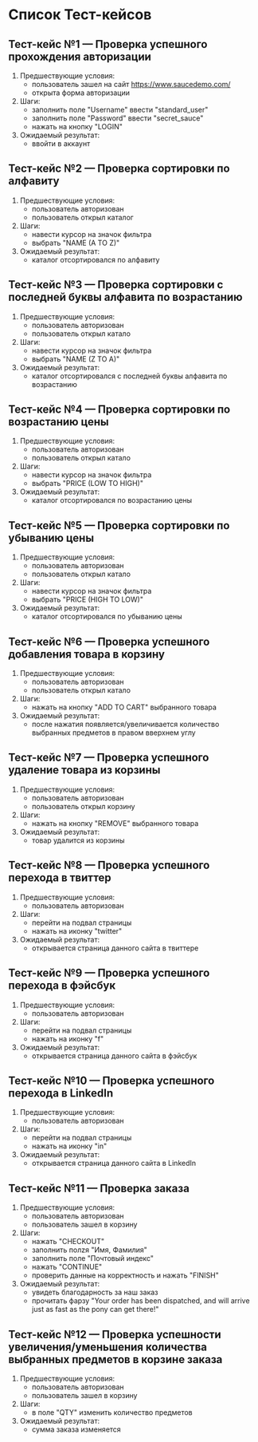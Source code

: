 # Список Тест-кейсов

## Тест-кейс №1 — Проверка успешного прохождения авторизации

1. Предшествующие условия:
    - пользователь зашел на сайт https://www.saucedemo.com/
    - открыта форма авторизации
2. Шаги:
    - заполнить поле "Username" ввести "standard_user"
    - заполнить поле "Password" ввести "secret_sauce"
    - нажать на кнопку "LOGIN"
3. Ожидаемый результат:
    - ввойти в аккаунт

## Тест-кейс №2 — Проверка сортировки по алфавиту

1. Предшествующие условия:
   - пользователь авторизован
   - пользователь открыл каталог
2. Шаги:
   - навести курсор на значок фильтра
   - выбрать "NAME (A TO Z)"
3. Ожидаемый результат:
   - каталог отсортировался по алфавиту

## Тест-кейс №3 — Проверка сортировки с последней буквы алфавита по возрастанию

1. Предшествующие условия:
   - пользователь авторизован
   - пользователь открыл катало
2. Шаги:
   - навести курсор на значок фильтра
   - выбрать "NAME (Z TO A)"
3. Ожидаемый результат:
   - каталог отсортировался с последней буквы алфавита по возрастанию
   
## Тест-кейс №4 — Проверка сортировки по возрастанию цены

1. Предшествующие условия:
   - пользователь авторизован
   - пользователь открыл катало
2. Шаги:
   - навести курсор на значок фильтра
   - выбрать "PRICE (LOW TO HIGH)"
3. Ожидаемый результат:
   - каталог отсортировался по возрастанию цены
   
## Тест-кейс №5 — Проверка сортировки по убыванию цены

1. Предшествующие условия:
   - пользователь авторизован
   - пользователь открыл катало
2. Шаги:
   - навести курсор на значок фильтра
   - выбрать "PRICE (HIGH TO LOW)"
3. Ожидаемый результат:
   - каталог отсортировался по убыванию цены

## Тест-кейс №6 — Проверка успешного добавления товара в корзину

1. Предшествующие условия:
   - пользователь авторизован
   - пользователь открыл катало
2. Шаги:
   - нажать на кнопку "ADD TO CART" выбранного товара
3. Ожидаемый результат:
   - после нажатия появляется/увеличивается количество выбранных предметов в правом вверхнем углу

## Тест-кейс №7 — Проверка успешного удаление товара из корзины 

1. Предшествующие условия:
   - пользователь авторизован
   - пользователь открыл корзину
2. Шаги:
   - нажать на кнопку "REMOVE" выбранного товара
3. Ожидаемый результат:
   - товар удалится из корзины
   
## Тест-кейс №8 — Проверка успешного перехода в твиттер

1. Предшествующие условия:
   - пользователь авторизован
2. Шаги:
   - перейти на подвал страницы
   - нажать на иконку "twitter"
3. Ожидаемый результат:
   - открывается страница данного сайта в твиттере

## Тест-кейс №9 — Проверка успешного перехода в фэйсбук

1. Предшествующие условия:
   - пользователь авторизован
2. Шаги:
   - перейти на подвал страницы
   - нажать на иконку "f"
3. Ожидаемый результат:
   - открывается страница данного сайта в фэйсбук

## Тест-кейс №10 — Проверка успешного перехода в LinkedIn

1. Предшествующие условия:
   - пользователь авторизован
2. Шаги:
   - перейти на подвал страницы
   - нажать на иконку "in"
3. Ожидаемый результат:
   - открывается страница данного сайта в LinkedIn

## Тест-кейс №11 — Проверка заказа

1. Предшествующие условия:
   - пользователь авторизован
   - пользователь зашел в корзину
2. Шаги:
   - нажать "CHECKOUT"
   - заполнить полzя "Имя, Фамилия"
   - заполнить поле "Почтовый индекс"
   - нажать "CONTINUE"
   - проверить данные на корректность и нажать  "FINISH"
3. Ожидаемый результат:
   - увидеть благодарность за наш заказ
   - прочитать фарзу "Your order has been dispatched,
and will arrive just as fast as the pony can get there!"

## Тест-кейс №12 — Проверка успешности увеличения/уменьшения количества выбранных предметов в корзине заказа

1. Предшествующие условия:
   - пользователь авторизован
   - пользователь зашел в корзину
2. Шаги:
   - в поле "QTY" изменить количество предметов
3. Ожидаемый результат:
   - сумма заказа изменяется
   
